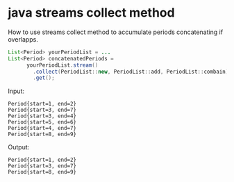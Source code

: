 # java streams collect method
How to use streams collect method to accumulate periods concatenating if overlapps.
```java
List<Period> yourPeriodList = ...
List<Period> concatenatedPeriods = 
      yourPeriodList.stream()
        .collect(PeriodList::new, PeriodList::add, PeriodList::combain)
        .get();        
```
Input:
```
Period{start=1, end=2}
Period{start=3, end=7}
Period{start=3, end=4}
Period{start=5, end=6}
Period{start=4, end=7}
Period{start=8, end=9}
```

Output:
```
Period{start=1, end=2}
Period{start=3, end=7}
Period{start=8, end=9}
```
